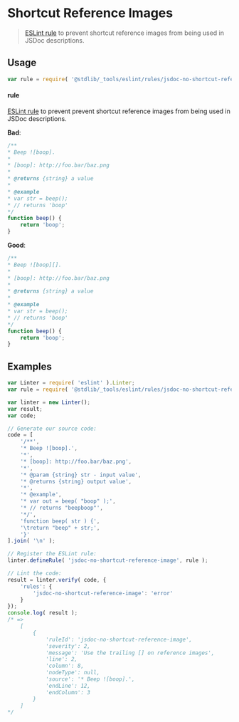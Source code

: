 # Shortcut Reference Images

> [ESLint rule][eslint-rules] to prevent shortcut reference images from being used in JSDoc descriptions.

<section class="intro">

</section>

<!-- /.intro -->

<section class="usage">

## Usage

```javascript
var rule = require( '@stdlib/_tools/eslint/rules/jsdoc-no-shortcut-reference-image' );
```

#### rule

[ESLint rule][eslint-rules] to prevent prevent shortcut reference images from being used in JSDoc descriptions.

**Bad**:

<!-- eslint-disable stdlib/jsdoc-no-shortcut-reference-image, stdlib/jsdoc-markdown-remark -->

```javascript
/**
* Beep ![boop].
*
* [boop]: http://foo.bar/baz.png
*
* @returns {string} a value
*
* @example
* var str = beep();
* // returns 'boop'
*/
function beep() {
    return 'boop';
}
```

**Good**:

```javascript
/**
* Beep ![boop][].
*
* [boop]: http://foo.bar/baz.png
*
* @returns {string} a value
*
* @example
* var str = beep();
* // returns 'boop'
*/
function beep() {
    return 'boop';
}
```

</section>

<!-- /.usage -->

<section class="examples">

## Examples

<!-- eslint no-undef: "error" -->

```javascript
var Linter = require( 'eslint' ).Linter;
var rule = require( '@stdlib/_tools/eslint/rules/jsdoc-no-shortcut-reference-image' );

var linter = new Linter();
var result;
var code;

// Generate our source code:
code = [
    '/**',
    '* Beep ![boop].',
    '*',
    '* [boop]: http://foo.bar/baz.png',
    '*',
    '* @param {string} str - input value',
    '* @returns {string} output value',
    '*',
    '* @example',
    '* var out = beep( "boop" );',
    '* // returns "beepboop"',
    '*/',
    'function beep( str ) {',
    '\treturn "beep" + str;',
    '}'
].join( '\n' );

// Register the ESLint rule:
linter.defineRule( 'jsdoc-no-shortcut-reference-image', rule );

// Lint the code:
result = linter.verify( code, {
    'rules': {
        'jsdoc-no-shortcut-reference-image': 'error'
    }
});
console.log( result );
/* =>
    [
        {
            'ruleId': 'jsdoc-no-shortcut-reference-image',
            'severity': 2,
            'message': 'Use the trailing [] on reference images',
            'line': 2,
            'column': 8,
            'nodeType': null,
            'source': '* Beep ![boop].',
            'endLine': 12,
            'endColumn': 3
        }
    ]
*/
```

</section>

<!-- /.examples -->

<section class="links">

[eslint-rules]: https://eslint.org/docs/developer-guide/working-with-rules

</section>

<!-- /.links -->
